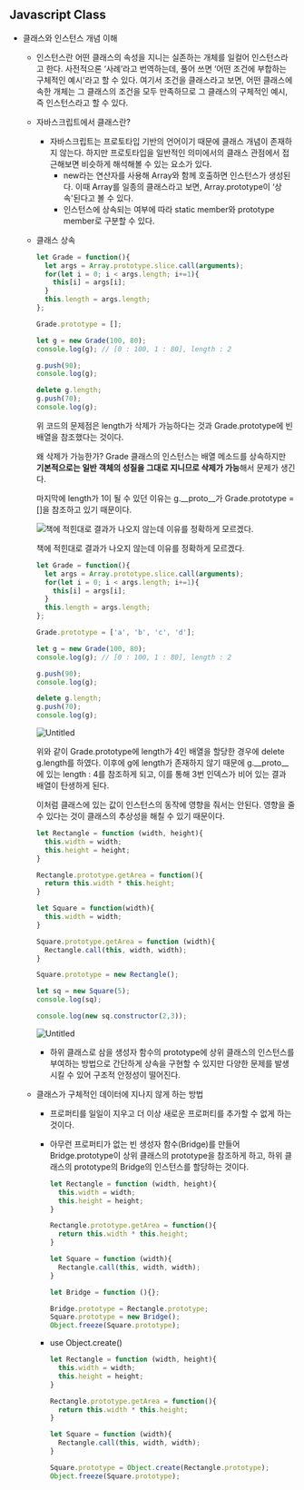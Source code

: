 ## Javascript Class

- 클래스와 인스턴스 개념 이해
    - 인스턴스란 어떤 클래스의 속성을 지니는 실존하는 개체를 일컬어 인스턴스라고 한다. 사전적으론 ‘사례’라고 번역하는데, 풀어 쓰면 ‘어떤 조건에 부합하는 구체적인 예시'라고 할 수 있다. 여기서 조건을 클래스라고 보면, 어떤 클래스에 속한 개체는 그 클래스의 조건을 모두 만족하므로 그 클래스의 구체적인 예시, 즉 인스턴스라고 할 수 있다.
    - 자바스크립트에서 클래스란?
        - 자바스크립트는 프로토타입 기반의 언어이기 때문에 클래스 개념이 존재하지 않는다. 하지만 프로토타입을 일반적인 의미에서의 클래스 관점에서 접근해보면 비슷하게 해석해볼 수 있는 요소가 있다.
            - new라는 연산자를 사용해 Array와 함께 호출하면 인스턴스가 생성된다. 이때 Array를 일종의 클래스라고 보면, Array.prototype이 ‘상속'된다고 볼 수 있다.
            - 인스턴스에 상속되는 여부에 따라 static member와 prototype member로 구분할 수 있다.
    - 클래스 상속
        
        ```jsx
        let Grade = function(){
          let args = Array.prototype.slice.call(arguments);
          for(let i = 0; i < args.length; i+=1){
            this[i] = args[i];
          }
          this.length = args.length;
        };
        
        Grade.prototype = [];
        
        let g = new Grade(100, 80);
        console.log(g); // [0 : 100, 1 : 80], length : 2
        
        g.push(90);
        console.log(g);
        
        delete g.length;
        g.push(70);
        console.log(g);
        ```
        
        위 코드의 문제점은 length가 삭제가 가능하다는 것과 Grade.prototype에 빈 배열을 참조했다는 것이다.
        
        왜 삭제가 가능한가? Grade 클래스의 인스턴스는 배열 메소드를 상속하지만 **기본적으로는 일반 객체의 성질을 그대로 지니므로 삭제가 가능**해서 문제가 생긴다.
        
        마지막에 length가 1이 될 수 있던 이유는 g.__proto__가 Grade.prototype = []을 참조하고 있기 때문이다.
        
        ![책에 적힌대로 결과가 나오지 않는데 이유를 정확하게 모르겠다.](https://s3-us-west-2.amazonaws.com/secure.notion-static.com/f60e58ac-5804-4dbe-ab4a-ad878e85e410/Untitled.png)
        
        책에 적힌대로 결과가 나오지 않는데 이유를 정확하게 모르겠다.
        
        ```jsx
        let Grade = function(){
          let args = Array.prototype.slice.call(arguments);
          for(let i = 0; i < args.length; i+=1){
            this[i] = args[i];
          }
          this.length = args.length;
        };
        
        Grade.prototype = ['a', 'b', 'c', 'd'];
        
        let g = new Grade(100, 80);
        console.log(g); // [0 : 100, 1 : 80], length : 2
        
        g.push(90);
        console.log(g);
        
        delete g.length;
        g.push(70);
        console.log(g);
        ```
        
        ![Untitled](https://s3-us-west-2.amazonaws.com/secure.notion-static.com/2a4d9141-d521-4d8f-b33d-f0b27717602c/Untitled.png)
        
        위와 같이 Grade.prototype에 length가 4인 배열을 할당한 경우에 delete g.length를 하였다. 이후에 g에 length가 존재하지 않기 때문에 g.__proto__에 있는 length : 4를 참조하게 되고, 이를 통해 3번 인덱스가 비어 있는 결과 배열이 탄생하게 된다.
        
        이처럼 클래스에 있는 값이 인스턴스의 동작에 영향을 줘서는 안된다. 영향을 줄 수 있다는 것이 클래스의 추상성을 해칠 수 있기 때문이다.
        
        ```jsx
        let Rectangle = function (width, height){
          this.width = width;
          this.height = height;
        }
        
        Rectangle.prototype.getArea = function(){
          return this.width * this.height;
        }
        
        let Square = function(width){
          this.width = width;
        }
        
        Square.prototype.getArea = function (width){
          Rectangle.call(this, width, width);
        }
        
        Square.prototype = new Rectangle();
        
        let sq = new Square(5);
        console.log(sq);
        
        console.log(new sq.constructor(2,3));
        ```
        
        ![Untitled](https://s3-us-west-2.amazonaws.com/secure.notion-static.com/8f683b1a-c006-4fb1-b1cb-b4bc649ebcb1/Untitled.png)
        
        - 하위 클래스로 삼을 생성자 함수의 prototype에 상위 클래스의 인스턴스를 부여하는 방법으로 간단하게 상속을 구현할 수 있지만 다양한 문제를 발생 시킬 수 있어 구조적 안정성이 떨어진다.
    - 클래스가 구체적인 데이터에 지나지 않게 하는 방법
        - 프로퍼티를 일일이 지우고 더 이상 새로운 프로퍼티를 추가할 수 없게 하는 것이다.
        - 아무런 프로퍼티가 없는 빈 생성자 함수(Bridge)를 만들어 Bridge.prototype이 상위 클래스의 prototype을 참조하게 하고, 하위 클래스의 prototype의 Bridge의 인스턴스를 할당하는 것이다.
            
            ```jsx
            let Rectangle = function (width, height){
              this.width = width;
              this.height = height;
            }
            
            Rectangle.prototype.getArea = function(){
              return this.width * this.height;
            }
            
            let Square = function (width){
              Rectangle.call(this, width, width);
            }
            
            let Bridge = function (){};
            
            Bridge.prototype = Rectangle.prototype;
            Square.prototype = new Bridge();
            Object.freeze(Square.prototype);
            ```
            
        - use Object.create()
            
            ```jsx
            let Rectangle = function (width, height){
              this.width = width;
              this.height = height;
            }
            
            Rectangle.prototype.getArea = function(){
              return this.width * this.height;
            }
            
            let Square = function (width){
              Rectangle.call(this, width, width);
            }
            
            Square.prototype = Object.create(Rectangle.prototype);
            Object.freeze(Square.prototype);
            ```